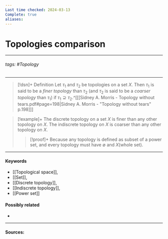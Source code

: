 ```yaml
---
Last time checked: 2024-03-13
Complete: true
aliases:
---
```

# Topologies comparison
***
###### tags: #Topology 
***
>[!dsn]+ Definition
>Let $\tau_{1}$ and $\tau_{2}$ be topologies on a set $X$. Then $\tau_{1}$ is said to be a *finer topology* than $\tau_{2}$ (and $\tau_{2}$ is said to be a *coarser topology* than $\tau_{1}$) if $\tau_{1}\supseteq\tau_{2}$.^[[[Sidney A. Morris - Topology without tears.pdf#page=198|Sidney A. Morris - "Topology without tears" p.198]]]

>[!example]+ 
>The discrete topology on a set $X$ is finer than any other topology on $X$. The indiscrete topology on $X$ is coarser than any other topology on $X$.
>>[!proof]+
>>Because any topology is defined as subset of a power set, and every topology must have $\emptyset$ and $X$(whole set).


***
#### Keywords
- [[Topological space]],
- [[Set]],
- [[Discrete topology]],
- [[Indiscrete topology]],
- [[Power set]]
#### Possibly related
- 
***
#### Sources: